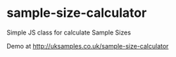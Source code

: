 # sample-size-calculator
Simple JS class for calculate Sample Sizes

Demo at http://uksamples.co.uk/sample-size-calculator